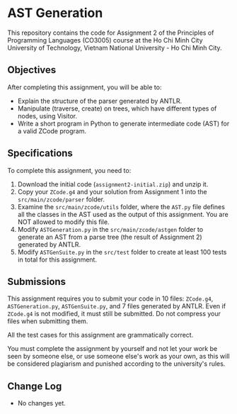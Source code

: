 # AST Generation

This repository contains the code for Assignment 2 of the Principles of Programming Languages (CO3005) course at the Ho Chi Minh City University of Technology, Vietnam National University - Ho Chi Minh City.

## Objectives

After completing this assignment, you will be able to:

- Explain the structure of the parser generated by ANTLR.
- Manipulate (traverse, create) on trees, which have different types of nodes, using Visitor.
- Write a short program in Python to generate intermediate code (AST) for a valid ZCode program.

## Specifications

To complete this assignment, you need to:

1. Download the initial code (`assignment2-initial.zip`) and unzip it.
2. Copy your `ZCode.g4` and your solution from Assignment 1 into the `src/main/zcode/parser` folder.
3. Examine the `src/main/zcode/utils` folder, where the `AST.py` file defines all the classes in the AST used as the output of this assignment. You are NOT allowed to modify this file.
4. Modify `ASTGeneration.py` in the `src/main/zcode/astgen` folder to generate an AST from a parse tree (the result of Assignment 2) generated by ANTLR.
5. Modify `ASTGenSuite.py` in the `src/test` folder to create at least 100 tests in total for this assignment.

## Submissions

This assignment requires you to submit your code in 10 files: `ZCode.g4`, `ASTGeneration.py`, `ASTGenSuite.py`, and 7 files generated by ANTLR. Even if `ZCode.g4` is not modified, it must still be submitted. Do not compress your files when submitting them.

All the test cases for this assignment are grammatically correct.

You must complete the assignment by yourself and not let your work be seen by someone else, or use someone else's work as your own, as this will be considered plagiarism and punished according to the university's rules.

## Change Log

- No changes yet.
